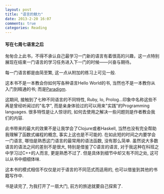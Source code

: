 ```yaml
---
layout: post
title: "语言的魅力"
date: 2013-2-20 16:07
comments: true
categories: Reading
---
```


#### 写在七周七语言之后

匆匆合上此书，不得不承认自己最学习一门新的语言有着很高的兴趣，这一点特别展现在结束一门语言的学习任务进入下一门的时候——兴奋与期待。


每一门语言都是由简至繁, 这一点从附加的练习上可见一般. 

这本书不是一本教会你如何写各种语言Hello World的书, 当然也不是一本教你从入门到精通的书; 而是[Paradigm](http://en.wikipedia.org/wiki/Paradigm).


这期间, 接触到了七种不同语言的不同特性, Ruby, Io, Prolog...印象中名称这些不再是曾经听闻过的"名字", 而是亲身体验过的可以用来"实践"的Programming languages. 很多特性是让人惊讶的, 如何去使用之解决一些问题则是作者教会我们的内容. 


此书带来的最大的效果不是让我学会了Clojure或者Haskell, 当然也没有完全帮助我理解了函数式编程的概念, 事实上这也是不可能的. 在如此短的时间之内要学会一门语言, 哪怕是熟悉这门语言的最常用的语法函数, 没有那么简单. 虽然说大多数语言的语法之间的差别不是很大, 特别是借鉴了C语言的语言, 对于我这种在科班之中学习过C++的人而言, 更是熟悉不过了. 但是具体到细节中却又有不同之处, 这可以从书中细细体味.


这本书的模式相信不仅仅是对于语言的不同范式而适用的, 也可以借鉴到其他的书籍写作中.

书是读完了, 为我打开了一扇大门, 前方的旅途就要自己探索了.
